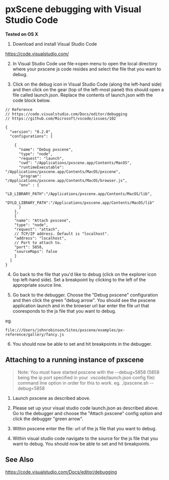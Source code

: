 



# pxScene debugging with Visual Studio Code



**Tested on OS X**



1. Download and install Visual Studio Code

https://code.visualstudio.com/



2.  In Visual Studio Code use file->open menu to open the local directory where your pxscene js code resides and select the file that you want to debug.



3. Click on the debug icon in Visual Studio Code (along the left-hand side) and then click on the gear (top of the left-most panel) this should open a file called launch.json.  Replace the contents of launch.json with the code block below.



~~~~
// Reference
// https://code.visualstudio.com/Docs/editor/debugging
// https://github.com/Microsoft/vscode/issues/102

{
  "version": "0.2.0",
  "configurations": [

    {
      "name": "Debug pxscene",
      "type": "node",
      "request": "launch",
      "cwd": "/Applications/pxscene.app/Contents/MacOS",
      "runtimeExecutable": "/Applications/pxscene.app/Contents/MacOS/pxscene",
      "program": "/Applications/pxscene.app/Contents/MacOS/browser.js",
      "env" : {
      "LD_LIBRARY_PATH":"/Applications/pxscene.app/Contents/MacOS/lib",
      "DYLD_LIBRARY_PATH":"/Applications/pxscene.app/Contents/MacOS/lib"
      }
    },
    {
    "name": "Attach pxscene",
    "type": "node",
    "request": "attach",
    // TCP/IP address. Default is "localhost".
    "address": "localhost",
    // Port to attach to.
    "port": 5858,
    "sourceMaps": false
    }
  ]
}
~~~~



4.  Go back to the file that you'd like to debug (click on the explorer icon top left-hand side).  Set a breakpoint by clicking to the left of the appropriate source line.



5. Go back to the debugger.  Choose the "Debug pxscene" configuration and then click the green "debug arrow".  You should see the pxscene application launch and in the browser url bar enter the file url that cooresponds to the js file that you want to debug.  

eg.

~~~~
file:///Users/johnrobinson/Sites/pxscene/examples/px-reference/gallery/fancy.js
~~~~



6.  You should now be able to set and hit breakpoints in the debugger.


## Attaching to a running instance of pxscene


> Note: You must have started pxscene with the --debug=5858 (5858 being the ip port specified in your .vscode/launch.json 
> config file) command line option in order for this to work.  eg. ./pxscene.sh --debug=5858

1.  Launch pxscene as described above.

2.  Please set up your visual studio code launch.json as described above.  Go to the debugger and choose the "Attach pxscene" config option and click the debugger "green arrow".

3.  Within pxscene enter the file: url of the js file that you want to debug.

4.  Within visual studio code navigate to the source for the js file that you want to debug.  You should now be able to set and hit breakpoints.


## See Also

https://code.visualstudio.com/Docs/editor/debugging
